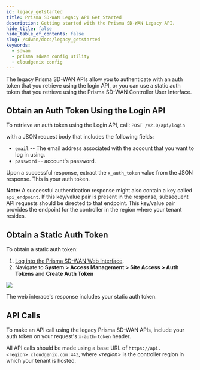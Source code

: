 ```yaml
---
id: legacy_getstarted
title: Prisma SD-WAN Legacy API Get Started
description: Getting started with the Prisma SD-WAN Legacy API.
hide_title: false
hide_table_of_contents: false
slug: /sdwan/docs/legacy_getstarted
keywords:
  - sdwan
  - prisma sdwan config utility
  - cloudgenix config
---
```


The legacy Prisma SD-WAN APIs allow you to authenticate with an auth token that you
retrieve using the login API,
or you can use a static auth token that you retrieve using the Prisma
SD-WAN Controller User Interface.

## Obtain an Auth Token Using the Login API

To retrieve an auth token using the Login API, call: `POST /v2.0/api/login`

with a JSON request body that includes the following fields:

- `email` -- The email address associated with the account that you want to log in using.
- `password` -- account's password.

Upon a successful response, extract the `x_auth_token` value from the JSON response. This is your
auth token.

**Note:** A successful authentication response might also contain a key called `api_endpoint`. If
this key/value pair is present in the response, subsequent API requests should be directed to that
endpoint. This key/value pair provides the endpoint for the controller in the region where your
tenant resides.

## Obtain a Static Auth Token

To obtain a static auth token:

1. [Log into the Prisma SD-WAN Web Interface](https://docs.paloaltonetworks.com/prisma/prisma-sd-wan/prisma-sd-wan-admin/get-started-with-prisma-sd-wan/activate-and-launch-prisma-sd-wan).
1. Navigate to **System > Access Management > Site Access > Auth Tokens** and **Create Auth Token**

![](/sase/img/sdwan-auth.png)

The web interace's response includes your static auth token.

## API Calls

To make an API call using the legacy Prisma SD-WAN APIs, include your auth token on your request's
`x-auth-token` header.

All API calls should be made using a base URL of `https://api.<region>.cloudgenix.com:443`,
where _&lt;region&gt;_ is the controller region in which your tenant is hosted.
